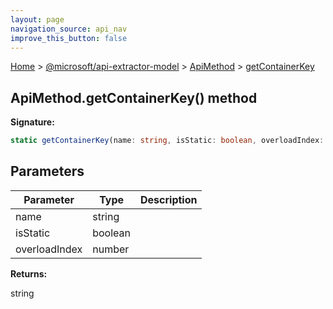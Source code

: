 ```yaml
---
layout: page
navigation_source: api_nav
improve_this_button: false
---
```



[Home](./index.md) &gt; [@microsoft/api-extractor-model](./api-extractor-model.md) &gt; [ApiMethod](./api-extractor-model.apimethod.md) &gt; [getContainerKey](./api-extractor-model.apimethod.getcontainerkey.md)

## ApiMethod.getContainerKey() method

<b>Signature:</b>

```typescript
static getContainerKey(name: string, isStatic: boolean, overloadIndex: number): string;
```

## Parameters

|  Parameter | Type | Description |
|  --- | --- | --- |
|  name | string |  |
|  isStatic | boolean |  |
|  overloadIndex | number |  |

<b>Returns:</b>

string
